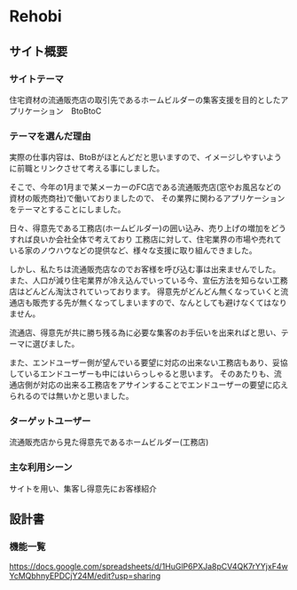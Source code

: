 # Rehobi

## サイト概要

### サイトテーマ
住宅資材の流通販売店の取引先であるホームビルダーの集客支援を目的としたアプリケーション　BtoBtoC

### テーマを選んだ理由
実際の仕事内容は、BtoBがほとんどだと思いますので、イメージしやすいように前職とリンクさせて考える事にしました。

そこで、今年の1月まで某メーカーのFC店である流通販売店(窓やお風呂などの資材の販売商社)で働いておりましたので、
その業界に関わるアプリケーションをテーマとすることにしました。

日々、得意先である工務店(ホームビルダー)の囲い込み、売り上げの増加をどうすれば良いか会社全体で考えており
工務店に対して、住宅業界の市場や売れている家のノウハウなどの提供など、様々な支援に取り組んできました。

しかし、私たちは流通販売店なのでお客様を呼び込む事は出来ませんでした。
また、人口が減り住宅業界が冷え込んでいっている今、宣伝方法を知らない工務店はどんどん淘汰されていっております。
得意先がどんどん無くなっていくと流通店も販売する先が無くなってしまいますので、なんとしても避けなくてはなりません。

流通店、得意先が共に勝ち残る為に必要な集客のお手伝いを出来ればと思い、テーマに選びました。

また、エンドユーザー側が望んでいる要望に対応の出来ない工務店もあり、妥協しているエンドユーザーも中にはいらっしゃると思います。
そのあたりも、流通店側が対応の出来る工務店をアサインすることでエンドユーザーの要望に応えられるのでは無いかと思いました。

### ターゲットユーザー
流通販売店から見た得意先であるホームビルダー(工務店)

### 主な利用シーン
サイトを用い、集客し得意先にお客様紹介

## 設計書

### 機能一覧
https://docs.google.com/spreadsheets/d/1HuGlP6PXJa8pCV4QK7rYYjxF4wYcMQbhnyEPDCjY24M/edit?usp=sharing


